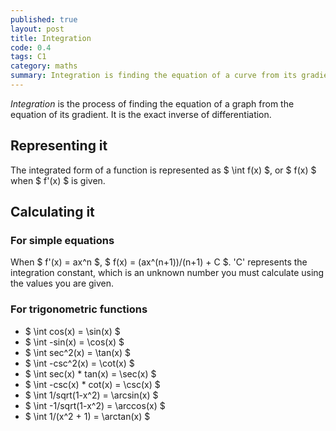 ```yaml
---
published: true
layout: post
title: Integration
code: 0.4
tags: C1
category: maths
summary: Integration is finding the equation of a curve from its gradient.
---
```


_Integration_ is the process of finding the equation of a graph from the equation of its gradient. It is the exact inverse of differentiation.

## Representing it

The integrated form of a function is represented as $ \int f(x) $, or $ f(x) $ when $ f'(x) $ is given.

## Calculating it

### For simple equations
When $ f'(x) = ax^n $, $ f(x) = (ax^(n+1))/(n+1) + C $.
\'C\' represents the integration constant, which is an unknown number you must calculate using the values you are given.

### For trigonometric functions
+ $ \int cos(x) = \sin(x) $
+ $ \int -sin(x) = \cos(x) $
+ $ \int sec^2(x) = \tan(x) $
+ $ \int -csc^2(x) = \cot(x) $
+ $ \int sec(x) * tan(x) = \sec(x) $
+ $ \int -csc(x) * cot(x) = \csc(x) $
+ $ \int 1/sqrt(1-x^2) = \arcsin(x) $
+ $ \int -1/sqrt(1-x^2) = \arccos(x) $
+ $ \int 1/(x^2 + 1) = \arctan(x) $
